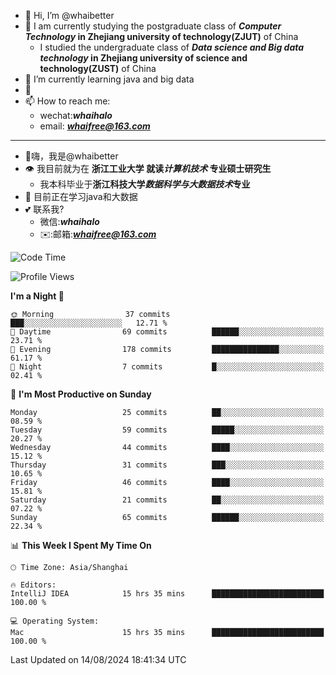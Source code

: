 - 👋 Hi, I’m @whaibetter
- 👀 I am currently studying the postgraduate class of ***Computer Technology* in Zhejiang university of technology(ZJUT)** of China
  -  I studied the undergraduate class of ***Data science and Big data technology* in Zhejiang university of science and technology(ZUST)** of China
- 🌱 I’m currently learning java and big data
- 💞️ 
- 📫 How to reach me: 
  - wechat:***whaihalo***
  - email: ***whaifree@163.com***
 ------------------------
- 👋嗨，我是@whaibetter
- 👁 我目前就为在 **浙江工业大学 就读*计算机技术* 专业硕士研究生**
  - 我本科毕业于**浙江科技大学*数据科学与大数据技术*专业**
- 🌴 目前正在学习java和大数据
- 💕 联系我?
  - 微信:***whaihalo***
  - ✉️:邮箱:***whaifree@163.com***

<!--START_SECTION:waka-->
![Code Time](http://img.shields.io/badge/Code%20Time-349%20hrs%2032%20mins-blue)

![Profile Views](http://img.shields.io/badge/Profile%20Views-0-blue)

**I'm a Night 🦉** 

```text
🌞 Morning                37 commits          ███░░░░░░░░░░░░░░░░░░░░░░   12.71 % 
🌆 Daytime                69 commits          ██████░░░░░░░░░░░░░░░░░░░   23.71 % 
🌃 Evening                178 commits         ███████████████░░░░░░░░░░   61.17 % 
🌙 Night                  7 commits           █░░░░░░░░░░░░░░░░░░░░░░░░   02.41 % 
```
📅 **I'm Most Productive on Sunday** 

```text
Monday                   25 commits          ██░░░░░░░░░░░░░░░░░░░░░░░   08.59 % 
Tuesday                  59 commits          █████░░░░░░░░░░░░░░░░░░░░   20.27 % 
Wednesday                44 commits          ████░░░░░░░░░░░░░░░░░░░░░   15.12 % 
Thursday                 31 commits          ███░░░░░░░░░░░░░░░░░░░░░░   10.65 % 
Friday                   46 commits          ████░░░░░░░░░░░░░░░░░░░░░   15.81 % 
Saturday                 21 commits          ██░░░░░░░░░░░░░░░░░░░░░░░   07.22 % 
Sunday                   65 commits          ██████░░░░░░░░░░░░░░░░░░░   22.34 % 
```


📊 **This Week I Spent My Time On** 

```text
🕑︎ Time Zone: Asia/Shanghai

🔥 Editors: 
IntelliJ IDEA            15 hrs 35 mins      █████████████████████████   100.00 % 

💻 Operating System: 
Mac                      15 hrs 35 mins      █████████████████████████   100.00 % 
```


 Last Updated on 14/08/2024 18:41:34 UTC
<!--END_SECTION:waka-->
